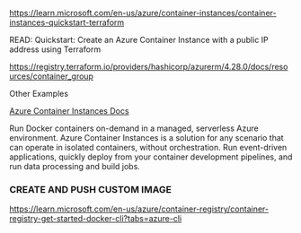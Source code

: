 https://learn.microsoft.com/en-us/azure/container-instances/container-instances-quickstart-terraform

READ: Quickstart: Create an Azure Container Instance with a public IP address using Terraform

https://registry.terraform.io/providers/hashicorp/azurerm/4.28.0/docs/resources/container_group

Other Examples

[Azure Container Instances Docs](https://learn.microsoft.com/en-us/azure/container-instances/)

Run Docker containers on-demand in a managed, serverless Azure environment. Azure Container Instances is a solution for any scenario that can operate in isolated containers, without orchestration. Run event-driven applications, quickly deploy from your container development pipelines, and run data processing and build jobs.

### CREATE AND PUSH CUSTOM IMAGE

https://learn.microsoft.com/en-us/azure/container-registry/container-registry-get-started-docker-cli?tabs=azure-cli
